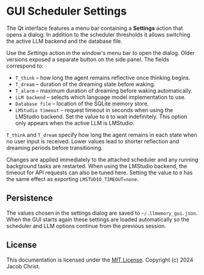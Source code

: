 # GUI Scheduler Settings

The Qt interface features a menu bar containing a **Settings** action that opens
a dialog.  In addition to the scheduler thresholds it allows switching the
active LLM backend and the database file.

Use the *Settings* action in the window's menu bar to open the dialog. Older
versions exposed a separate button on the side panel. The
fields correspond to:

- `T_think` – how long the agent remains reflective once thinking begins.
- `T_dream` – duration of the dreaming state before waking.
- `T_alarm` – maximum duration of dreaming before waking automatically.
- `LLM backend` – selects which language model implementation to use.
- `Database file` – location of the SQLite memory store.
- `LMStudio timeout` – request timeout in seconds when using the LMStudio
  backend. Set the value to `0` to wait indefinitely. This option only appears
  when the active LLM is LMStudio.

`T_think` and `T_dream` specify how long the agent remains in each state when
no user input is received. Lower values lead to shorter reflection and dreaming
periods before transitioning.

Changes are applied immediately to the attached scheduler and any running
background tasks are restarted. When using the LMStudio backend, the timeout
for API requests can also be tuned here. Setting the value to ``0`` has the same
effect as exporting ``LMSTUDIO_TIMEOUT=none``.

## Persistence

The values chosen in the settings dialog are saved to
``~/.llmemory_gui.json``. When the GUI starts again these settings are
loaded automatically so the scheduler and LLM options continue from the
previous session.

## License

This documentation is licensed under the [MIT License](../LICENSE). Copyright (c) 2024 Jacob Christ.

